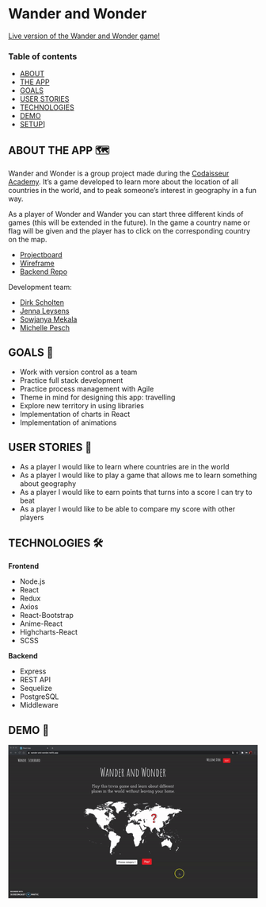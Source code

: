 # Wander and Wonder

[Live version of the Wander and Wonder game!](wander-and-wonder.netlify.app)

### Table of contents

- [ABOUT](#about)
- [THE APP](#about-the-app)
- [GOALS](#goals)
- [USER STORIES](#user-stories)
- [TECHNOLOGIES](#technologies)
- [DEMO](#demo)
- [SETUP](#setup)]

## ABOUT THE APP :world_map:

Wander and Wonder is a group project made during the [Codaisseur Academy](https://github.com/Codaisseur). It’s a game developed to learn more about the location of all countries in the world, and to peak someone’s interest in geography in a fun way.

As a player of Wonder and Wander you can start three different kinds of games (this will be extended in the future). In the game a country name or flag will be given and the player has to click on the corresponding country on the map.

- [Projectboard](https://github.com/users/mipes4/projects/2)
- [Wireframe](https://wireframepro.mockflow.com/view/travel-game#/page/0d6617e728a245cb9ad1d6525e129c9d)
- [Backend Repo](https://github.com/mipes4/wander-and-wonder-server)

Development team:

- [Dirk Scholten](https://github.com/SrSombre)
- [Jenna Leysens](https://github.com/JennaLeysens)
- [Sowjanya Mekala](https://github.com/sowjanyam27)
- [Michelle Pesch](https://github.com/mipes4)

## GOALS :dart:

- Work with version control as a team
- Practice full stack development
- Practice process management with Agile
- Theme in mind for designing this app: travelling
- Explore new territory in using libraries
- Implementation of charts in React
- Implementation of animations

## USER STORIES :bookmark_tabs:

- As a player I would like to learn where countries are in the world
- As a player I would like to play a game that allows me to learn something about geography
- As a player I would like to earn points that turns into a score I can try to beat
- As a player I would like to be able to compare my score with other players

## TECHNOLOGIES :hammer_and_wrench:

**Frontend**

- Node.js
- React
- Redux
- Axios
- React-Bootstrap
- Anime-React
- Highcharts-React
- SCSS

**Backend**

- Express
- REST API
- Sequelize
- PostgreSQL
- Middleware

## DEMO :popcorn:

![Demo of Wander and Wonder](demo_app.gif)
